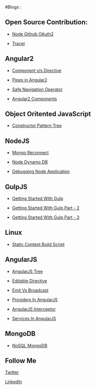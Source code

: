#Blogs :

Open Source Contribution:
-------------------------

* [Node Github OAuth2](https://www.npmjs.com/package/node-github-oauth2)

* [Tracer](https://github.com/baryon/tracer/graphs/contributors)


Angular2
---

* [Component v/s Directive](https://amitthakkar.github.io/Component-vs-Directive/)

* [Pipes in Angular2](https://amitthakkar.github.io/Pipes-In-Angular2)

* [Safe Navigation Operator](https://amitthakkar.github.io/Safe-Navigation-Operator)

* [Angular2 Components](https://amitthakkar.github.io/Angular2-Components)

Object Oritented JavaScript
---

* [Constructor Pattern Tree](https://amitthakkar.github.io/Constructor-Pattern)

NodeJS
---

* [Mongo Reconnect](https://amitthakkar.github.io/mongo-reconnect)

* [Node Dynamo DB](https://amitthakkar.github.io/NodeDynamoDBApp)

* [Debugging Node Application](https://amitthakkar.github.io/Debugging-NodeJS-Application)

GulpJS
---

* [Getting Started With Gulp](https://amitthakkar.github.io/Getting-Started-With-Gulp)

* [Getting Started With Gulp Part - 2](https://amitthakkar.github.io/Getting-Started-With-Gulp-Part-2)

* [Getting Started With Gulp Part - 3](https://amitthakkar.github.io/Getting-Started-With-Gulp-Part-3)


Linux
---

* [Static Content Build Script](https://amitthakkar.github.io/static-content-build-script)

AngularJS
---

* [AngularJS Tree](https://amitthakkar.github.io/AngularJS-Tree)

* [Editable Directive](https://amitthakkar.github.io/EditableDirective)

* [Emit Vs Broadcast](https://amitthakkar.github.io/emit-vs-broadcast)

* [Providers In AngularJS](https://amitthakkar.github.io/Providers-In-AngularJS)

* [AngularJS Interceptor](https://amitthakkar.github.io/AngularJS-Interceptor)

* [Services In AngularJS](https://amitthakkar.github.io/Service-In-AngularJS)

MongoDB
---

* [NoSQL MongoDB](https://amitthakkar.github.io/NoSQL-MongoDB)


Follow Me
---

[Twitter](https://twitter.com/amit_thakkar01)

[LinkedIn](https://in.linkedin.com/in/amitthakkar01)